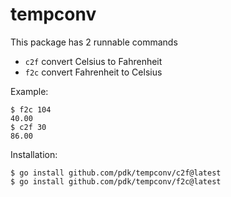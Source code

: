# tempconv

This package has 2 runnable commands

* `c2f` convert Celsius to Fahrenheit
* `f2c` convert Fahrenheit to Celsius

Example:

    $ f2c 104
    40.00
    $ c2f 30
    86.00

Installation:

    $ go install github.com/pdk/tempconv/c2f@latest
    $ go install github.com/pdk/tempconv/f2c@latest
    